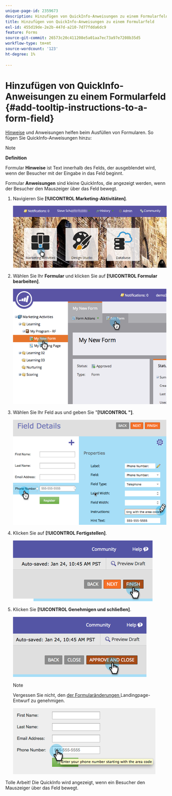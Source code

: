```yaml
---
unique-page-id: 2359673
description: Hinzufügen von QuickInfo-Anweisungen zu einem Formularfeld - Marketo-Dokumente - Produktdokumentation
title: Hinzufügen von QuickInfo-Anweisungen zu einem Formularfeld
exl-id: 455d19de-2e2b-447d-a210-7d77fdda6dc9
feature: Forms
source-git-commit: 26573c20c411208e5a01aa7ec73a97e7208b35d5
workflow-type: tm+mt
source-wordcount: '123'
ht-degree: 1%

---
```


# Hinzufügen von QuickInfo-Anweisungen zu einem Formularfeld {#add-tooltip-instructions-to-a-form-field}

[Hinweise](/help/marketo/product-docs/demand-generation/forms/form-fields/add-hint-text-to-a-form-field.md) und Anweisungen helfen beim Ausfüllen von Formularen. So fügen Sie QuickInfo-Anweisungen hinzu:

>[!NOTE]
>
>**Definition**
>
>Formular **Hinweise** ist Text innerhalb des Felds, der ausgeblendet wird, wenn der Besucher mit der Eingabe in das Feld beginnt.
>
>Formular **Anweisungen** sind kleine QuickInfos, die angezeigt werden, wenn der Besucher den Mauszeiger über das Feld bewegt.

1. Navigieren Sie **[!UICONTROL Marketing-Aktivitäten]**.

   ![](assets/login-marketing-activities-6.png)

1. Wählen Sie Ihr **Formular** und klicken Sie auf **[!UICONTROL Formular bearbeiten]**.

   ![](assets/image2014-9-15-14-3a15-3a42.png)

1. Wählen Sie Ihr Feld aus und geben Sie &quot;**[!UICONTROL &quot;]**.

   ![](assets/image2014-9-15-14-3a15-3a49.png)

1. Klicken Sie auf **[!UICONTROL Fertigstellen]**.

   ![](assets/image2014-9-15-14-3a15-3a57.png)

1. Klicken Sie **[!UICONTROL Genehmigen und schließen]**.

   ![](assets/image2014-9-15-14-3a16-3a3.png)

   >[!NOTE]
   >
   >Vergessen Sie nicht, den [ der Formularänderungen ](/help/marketo/product-docs/demand-generation/landing-pages/understanding-landing-pages/approve-unapprove-or-delete-a-landing-page.md) Landingpage-Entwurf zu genehmigen.

   ![](assets/image2014-9-15-14-3a16-3a56.png)

Tolle Arbeit! Die QuickInfo wird angezeigt, wenn ein Besucher den Mauszeiger über das Feld bewegt.
